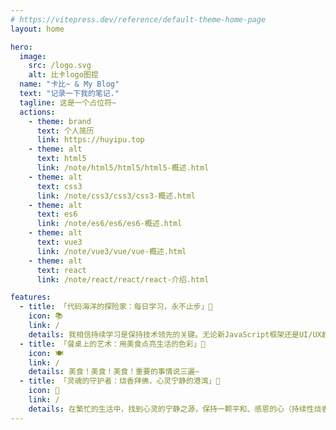 ```yaml
---
# https://vitepress.dev/reference/default-theme-home-page
layout: home

hero:
  image:
    src: /logo.svg
    alt: 比卡logo图捏
  name: "卡比~ & My Blog"
  text: "记录一下我的笔记."
  tagline: 这是一个占位符~
  actions:
    - theme: brand
      text: 个人简历
      link: https://huyipu.top
    - theme: alt
      text: html5
      link: /note/html5/html5/html5-概述.html
    - theme: alt
      text: css3
      link: /note/css3/css3/css3-概述.html
    - theme: alt
      text: es6
      link: /note/es6/es6/es6-概述.html
    - theme: alt
      text: vue3
      link: /note/vue3/vue/vue-概述.html
    - theme: alt
      text: react
      link: /note/react/react/react-介绍.html

features:
  - title: 「代码海洋的探险家：每日学习，永不止步」🚀
    icon: 📚
    link: /
    details: 我相信持续学习是保持技术领先的关键。无论新JavaScript框架还是UI/UX趋势，我都乐于探索。我将分享学习笔记、心得和编程技巧（主要是我记不住）。
  - title: 「餐桌上的艺术：用美食点亮生活的色彩」🎨
    icon: 🍽️
    link: /
    details: 美食！美食！美食！重要的事情说三遍~
  - title: 「灵魂的守护者：烧香拜佛，心灵宁静的港湾」🌊
    icon: 🙏
    link: /
    details: 在繁忙的生活中，找到心灵的宁静之源，保持一颗平和、感恩的心（持续性烧香拜佛）。
---
```


<Confetti />

<script setup lang="ts">
import {ref,onMounted} from 'vue'

const timerNum=ref(0)
const timer=ref(null)

onMounted(()=>{
  timer.value=setInterval(()=>{
    const date = new Date()
    const year = date.getFullYear()
    const month = date.getMonth() + 1
    const day = date.getDate()
    const hour = date.getHours()
    const minute = date.getMinutes()
    const second = date.getSeconds()
    const time = `${year}年${month}月${day}日 ${hour}时${minute}分${second}秒`
    const dom = document.querySelector('.tagline')
    if(dom){
      dom.innerHTML = time
    }else{
      timerNum.value+=1
    if(timerNum.value>5){
      clearInterval(timer.value)
      timer.value=null
    }
    }
  },1000)
})
</script>

<style module>
  :root{
    --vp-c-indigo-1:'#567bf3'!important;
  }
</style>
